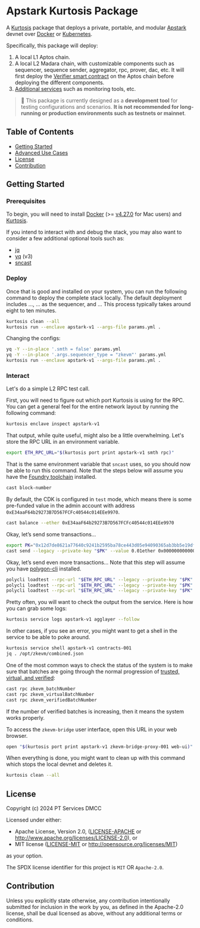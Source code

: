 # Apstark Kurtosis Package

A [Kurtosis](https://github.com/kurtosis-tech/kurtosis) package that deploys a private, portable, and
modular [Apstark](https://github.com/sota-zk-labs/apstark) devnet over [Docker](https://www.docker.com/)
or [Kubernetes](https://kubernetes.io/).

Specifically, this package will deploy:

1. A local L1 Aptos chain.
2. A local L2 Madara chain, with customizable components such as sequencer, sequence sender, aggregator, rpc, prover, dac, etc. It will
   first deploy the [Verifier smart contract](https://github.com/0xPolygonHermez/zkevm-contracts) on the Aptos chain before
   deploying the different components.
5. [Additional services](docs/additional-services.md) such as monitoring tools, etc.

> 🚨 This package is currently designed as a **development tool** for testing configurations and scenarios.
**It is not recommended for long-running or production environments such as testnets or mainnet**.

## Table of Contents

- [Getting Started](#getting-started)
- [Advanced Use Cases](#advanced-use-cases)
- [License](#license)
- [Contribution](#contribution)

## Getting Started
### Prerequisites

To begin, you will need to
install [Docker](https://docs.docker.com/get-docker/) (>= [v4.27.0](https://docs.docker.com/desktop/release-notes/#4270) for Mac users)
and [Kurtosis](https://docs.kurtosis.com/install/).

If you intend to interact with and debug the stack, you may also want to consider a few additional optional tools such as:

- [jq](https://github.com/jqlang/jq)
- [yq](https://pypi.org/project/yq/) (v3)
- [sncast](https://foundry-rs.github.io/starknet-foundry/getting-started/installation.html)

### Deploy

Once that is good and installed on your system, you can run the following command to deploy the complete stack locally. The default
deployment includes ..., ... as the sequencer, and ... This process typically takes around eight to ten minutes.

```bash
kurtosis clean --all
kurtosis run --enclave apstark-v1 --args-file params.yml .
```

Changing the configs:

```bash
yq -Y --in-place '.smth = false' params.yml
yq -Y --in-place '.args.sequencer_type = "zkevm"' params.yml
kurtosis run --enclave apstark-v1 --args-file params.yml .
```

### Interact

Let's do a simple L2 RPC test call.

First, you will need to figure out which port Kurtosis is using for the RPC. You can get a general feel for the entire network layout
by running the following command:

```bash
kurtosis enclave inspect apstark-v1
```

That output, while quite useful, might also be a little overwhelming. Let's store the RPC URL in an environment variable.

```bash
export ETH_RPC_URL="$(kurtosis port print apstark-v1 smth rpc)"
```

That is the same environment variable that `sncast` uses, so you should now be able to run this command. Note that the steps below will
assume you have the [Foundry toolchain](https://book.getfoundry.sh/getting-started/installation) installed.

```bash
cast block-number
```

By default, the CDK is configured in `test` mode, which means there is some pre-funded value in the admin account with address
`0xE34aaF64b29273B7D567FCFc40544c014EEe9970`.

```bash
cast balance --ether 0xE34aaF64b29273B7D567FCFc40544c014EEe9970
```

Okay, let’s send some transactions...

```bash
export PK="0x12d7de8621a77640c9241b2595ba78ce443d05e94090365ab3bb5e19df82c625"
cast send --legacy --private-key "$PK" --value 0.01ether 0x0000000000000000000000000000000000000000
```

Okay, let’s send even more transactions... Note that this step will assume you
have [polygon-cli](https://github.com/maticnetwork/polygon-cli) installed.

```bash
polycli loadtest --rpc-url "$ETH_RPC_URL" --legacy --private-key "$PK" --verbosity 700 --requests 50000 --rate-limit 50 --concurrency 5 --mode t
polycli loadtest --rpc-url "$ETH_RPC_URL" --legacy --private-key "$PK" --verbosity 700 --requests 500 --rate-limit 10 --mode 2
polycli loadtest --rpc-url "$ETH_RPC_URL" --legacy --private-key "$PK" --verbosity 700 --requests 500 --rate-limit 3  --mode uniswapv3
```

Pretty often, you will want to check the output from the service. Here is how you can grab some logs:

```bash
kurtosis service logs apstark-v1 agglayer --follow
```

In other cases, if you see an error, you might want to get a shell in the service to be able to poke around.

```bash
kurtosis service shell apstark-v1 contracts-001
jq . /opt/zkevm/combined.json
```

One of the most common ways to check the status of the system is to make sure that batches are going through the normal progression
of [trusted, virtual, and verified](https://docs.polygon.technology/cdk/concepts/transaction-finality/):

```bash
cast rpc zkevm_batchNumber
cast rpc zkevm_virtualBatchNumber
cast rpc zkevm_verifiedBatchNumber
```

If the number of verified batches is increasing, then it means the system works properly.

To access the `zkevm-bridge` user interface, open this URL in your web browser.

```bash
open "$(kurtosis port print apstark-v1 zkevm-bridge-proxy-001 web-ui)"
```

When everything is done, you might want to clean up with this command which stops the local devnet and deletes it.

```bash
kurtosis clean --all
```

## License

Copyright (c) 2024 PT Services DMCC

Licensed under either:

- Apache License, Version 2.0, ([LICENSE-APACHE](./LICENSE-APACHE) or <http://www.apache.org/licenses/LICENSE-2.0>), or
- MIT license ([LICENSE-MIT](./LICENSE-MIT) or <http://opensource.org/licenses/MIT>)

as your option.

The SPDX license identifier for this project is `MIT` OR `Apache-2.0`.

## Contribution

Unless you explicitly state otherwise, any contribution intentionally submitted for inclusion in the work by you, as defined in the
Apache-2.0 license, shall be dual licensed as above, without any additional terms or conditions.
